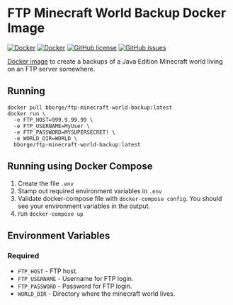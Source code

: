 # FTP Minecraft World Backup Docker Image

[![Docker](https://img.shields.io/docker/pulls/bborge/ftp-minecraft-world-backup.svg)](https://hub.docker.com/r/bborge/ftp-minecraft-world-backup/) [![Docker](https://img.shields.io/docker/stars/bborge/ftp-minecraft-world-backup.svg)](https://hub.docker.com/r/bborge/ftp-minecraft-world-backup/) [![GitHub license](https://img.shields.io/badge/license-MIT-blue.svg)](https://github.com/BrianBorge/FTP-Minecraft-World-Backup-Docker-Image/blob/master/LICENSE.md) [![GitHub issues](https://img.shields.io/github/issues/brianborge/FTP-Minecraft-World-Backup-Docker-Image.svg)](https://github.com/BrianBorge/FTP-Minecraft-World-Backup-Docker-Image/issues)

[Docker image](https://cloud.docker.com/repository/docker/bborge/ftp-minecraft-world-backup) to create a backups of a Java Edition Minecraft world living on an FTP server somewhere.

## Running

```
docker pull bborge/ftp-minecraft-world-backup:latest
docker run \
  -e FTP_HOST=999.9.99.99 \
  -e FTP_USERNAME=MyUser \
  -e FTP_PASSWORD=MYSUPERSECRET! \
  -e WORLD_DIR=WORLD \
  bborge/ftp-minecraft-world-backup:latest
```

## Running using Docker Compose

1.  Create the file `.env`
2.  Stamp out required environment variables in `.env`
3.  Validate docker-compose file with `docker-compose config`.  You should see your environment variables in the output.
4.  run `docker-compose up`

## Environment Variables

### Required
- `FTP_HOST` - FTP host.
- `FTP_USERNAME` - Username for FTP login.
- `FTP_PASSWORD` - Password for FTP login.
- `WORLD_DIR` - Directory where the minecraft world lives.
